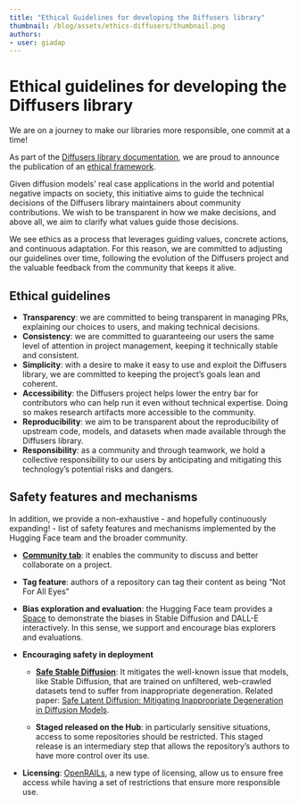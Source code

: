 ```yaml
---
title: "Ethical Guidelines for developing the Diffusers library" 
thumbnail: /blog/assets/ethics-diffusers/thumbnail.png
authors:
- user: giadap
---
```


# Ethical guidelines for developing the Diffusers library

We are on a journey to make our libraries more responsible, one commit at a time! 

As part of the [Diffusers library documentation](https://huggingface.co/docs/diffusers/main/en/index), we are proud to announce the publication of an [ethical framework](https://huggingface.co/docs/diffusers/main/en/conceptual/ethical_guidelines). 

Given diffusion models' real case applications in the world and potential negative impacts on society, this initiative aims to guide the technical decisions of the Diffusers library maintainers about community contributions. We wish to be transparent in how we make decisions, and above all, we aim to clarify what values guide those decisions.

We see ethics as a process that leverages guiding values, concrete actions, and continuous adaptation. For this reason, we are committed to adjusting our guidelines over time, following the evolution of the Diffusers project and the valuable feedback from the community that keeps it alive.

## Ethical guidelines

* **Transparency**: we are committed to being transparent in managing PRs, explaining our choices to users, and making technical decisions.
* **Consistency**: we are committed to guaranteeing our users the same level of attention in project management, keeping it technically stable and consistent.
* **Simplicity**: with a desire to make it easy to use and exploit the Diffusers library, we are committed to keeping the project’s goals lean and coherent.
* **Accessibility**: the Diffusers project helps lower the entry bar for contributors who can help run it even without technical expertise. Doing so makes research artifacts more accessible to the community.
* **Reproducibility**: we aim to be transparent about the reproducibility of upstream code, models, and datasets when made available through the Diffusers library.
* **Responsibility**: as a community and through teamwork, we hold a collective responsibility to our users by anticipating and mitigating this technology’s potential risks and dangers.

## Safety features and mechanisms

In addition, we provide a non-exhaustive - and hopefully continuously expanding! - list of safety features and mechanisms implemented by the Hugging Face team and the broader community.

* **[Community tab](https://huggingface.co/docs/hub/repositories-pull-requests-discussions)**: it enables the community to discuss and better collaborate on a project.

* **Tag feature**: authors of a repository can tag their content as being “Not For All Eyes”

* **Bias exploration and evaluation**: the Hugging Face team provides a [Space](https://huggingface.co/spaces/society-ethics/DiffusionBiasExplorer) to demonstrate the biases in Stable Diffusion and DALL-E interactively. In this sense, we support and encourage bias explorers and evaluations.

* **Encouraging safety in deployment**
    * **[Safe Stable Diffusion](https://huggingface.co/docs/diffusers/main/en/api/pipelines/stable_diffusion_safe)**: It mitigates the well-known issue that models, like Stable Diffusion, that are trained on unfiltered, web-crawled datasets tend to suffer from inappropriate degeneration. Related paper: [Safe Latent Diffusion: Mitigating Inappropriate Degeneration in Diffusion Models](https://arxiv.org/abs/2211.05105).

    * **Staged released on the Hub**: in particularly sensitive situations, access to some repositories should be restricted. This staged release is an intermediary step that allows the repository’s authors to have more control over its use.

* **Licensing**: [OpenRAILs](https://huggingface.co/blog/open_rail), a new type of licensing, allow us to ensure free access while having a set of restrictions that ensure more responsible use. 